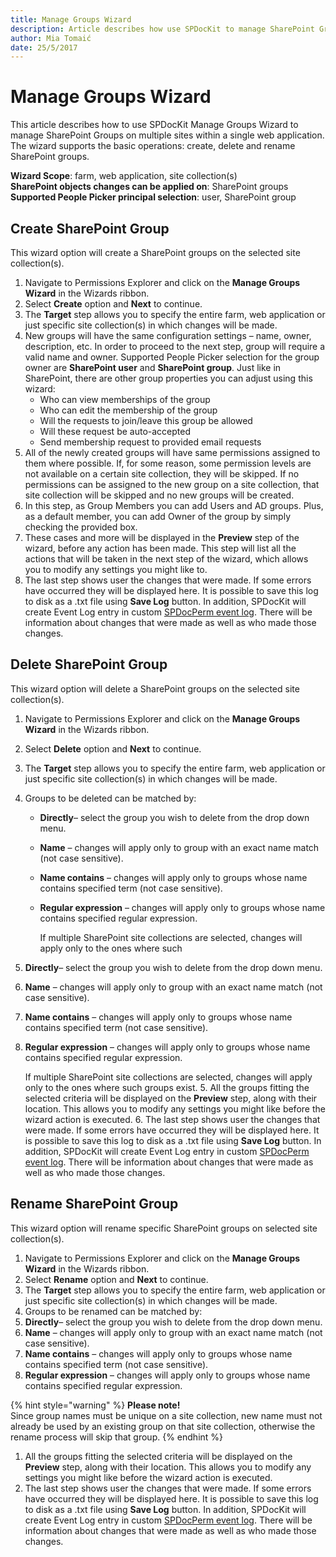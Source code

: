 ```yaml
---
title: Manage Groups Wizard
description: Article describes how use SPDocKit to manage SharePoint Groups
author: Mia Tomaić
date: 25/5/2017
---
```


# Manage Groups Wizard

This article describes how to use SPDocKit Manage Groups Wizard to manage SharePoint Groups on multiple sites within a single web application. The wizard supports the basic operations: create, delete and rename SharePoint groups.

**Wizard Scope**: farm, web application, site collection\(s\)  
**SharePoint objects changes can be applied on**: SharePoint groups  
**Supported People Picker principal selection**: user, SharePoint group

## Create SharePoint Group

This wizard option will create a SharePoint groups on the selected site collection\(s\).

1. Navigate to Permissions Explorer and click on the **Manage Groups Wizard** in the Wizards ribbon.
2. Select **Create** option and **Next** to continue. 
3. The **Target** step allows you to specify the entire farm, web application or just specific site collection\(s\) in which changes will be made. 
4. New groups will have the same configuration settings – name, owner, description, etc. In order to proceed to the next step, group will require a valid name and owner. Supported People Picker selection for the group owner are **SharePoint user** and **SharePoint group**. Just like in SharePoint, there are other group properties you can adjust using this wizard:
   * Who can view memberships of the group
   * Who can edit the membership of the group
   * Will the requests to join/leave this group be allowed
   * Will these request be auto-accepted
   * Send membership request to provided email requests
5. All of the newly created groups will have same permissions assigned to them where possible. If, for some reason, some permission levels are not available on a certain site collection, they will be skipped. If no permissions can be assigned to the new group on a site collection, that site collection will be skipped and no new groups will be created.
6. In this step, as Group Members you can add Users and AD groups. Plus, as a default member, you can add Owner of the group by simply checking the provided box.
7. These cases and more will be displayed in the **Preview** step of the wizard, before any action has been made. This step will list all the actions that will be taken in the next step of the wizard, which allows you to modify any settings you might like to.
8. The last step shows user the changes that were made. If some errors have occurred they will be displayed here. It is possible to save this log to disk as a .txt file using **Save Log** button. In addition, SPDocKit will create Event Log entry in custom [SPDocPerm event log](../spdockit-permission-management-event-log.md). There will be information about changes that were made as well as who made those changes.

## Delete SharePoint Group

This wizard option will delete a SharePoint groups on the selected site collection\(s\).

1. Navigate to Permissions Explorer and click on the **Manage Groups Wizard** in the Wizards ribbon.
2. Select **Delete** option and **Next** to continue.
3. The **Target** step allows you to specify the entire farm, web application or just specific site collection\(s\) in which changes will be made. 
4. Groups to be deleted can be matched by:
   * **Directly**– select the group you wish to delete from the drop down menu.
   * **Name** – changes will apply only to group with an exact name match \(not case sensitive\).
   * **Name contains** – changes will apply only to groups whose name contains specified term \(not case sensitive\).
   * **Regular expression** – changes will apply only to groups whose name contains specified regular expression.

     If multiple SharePoint site collections are selected, changes will apply only to the ones where such
5. **Directly**– select the group you wish to delete from the drop down menu.
6. **Name** – changes will apply only to group with an exact name match \(not case sensitive\).
7. **Name contains** – changes will apply only to groups whose name contains specified term \(not case sensitive\).
8. **Regular expression** – changes will apply only to groups whose name contains specified regular expression.

   If multiple SharePoint site collections are selected, changes will apply only to the ones where such groups exist. 5. All the groups fitting the selected criteria will be displayed on the **Preview** step, along with their location. This allows you to modify any settings you might like before the wizard action is executed. 6. The last step shows user the changes that were made. If some errors have occurred they will be displayed here. It is possible to save this log to disk as a .txt file using **Save Log** button. In addition, SPDocKit will create Event Log entry in custom [SPDocPerm event log](../spdockit-permission-management-event-log.md). There will be information about changes that were made as well as who made those changes.

## Rename SharePoint Group

This wizard option will rename specific SharePoint groups on selected site collection\(s\).

1. Navigate to Permissions Explorer and click on the **Manage Groups Wizard** in the Wizards ribbon.  
2. Select **Rename** option and **Next** to continue.  
3. The **Target** step allows you to specify the entire farm, web application or just specific site collection\(s\) in which changes will be made.  
4. Groups to be renamed can be matched by:
5. **Directly**– select the group you wish to delete from the drop down menu.
6. **Name** – changes will apply only to group with an exact name match \(not case sensitive\).
7. **Name contains** – changes will apply only to groups whose name contains specified term \(not case sensitive\).
8. **Regular expression** – changes will apply only to groups whose name contains specified regular expression.

{% hint style="warning" %}
**Please note!**  
Since group names must be unique on a site collection, new name must not already be used by an existing group on that site collection, otherwise the rename process will skip that group.
{% endhint %}

1. All the groups fitting the selected criteria will be displayed on the **Preview** step, along with their location. This allows you to modify any settings you might like before the wizard action is executed.  
2. The last step shows user the changes that were made. If some errors have occurred they will be displayed here. It is possible to save this log to disk as a .txt file using **Save Log** button. In addition, SPDocKit will create Event Log entry in custom [SPDocPerm event log](../spdockit-permission-management-event-log.md). There will be information about changes that were made as well as who made those changes.

